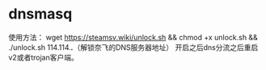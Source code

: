 # dnsmasq
使用方法：
wget https://steamsv.wiki/unlock.sh && chmod +x unlock.sh && ./unlock.sh 114.114.***.***（解锁奈飞的DNS服务器地址）
开启之后dns分流之后重启v2或者trojan客户端。
